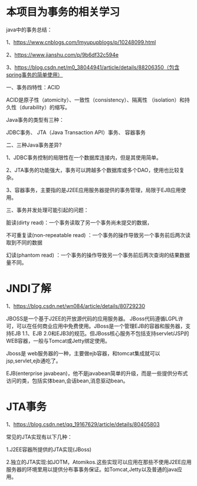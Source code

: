 # 本项目为事务的相关学习

java中的事务总结：

1、https://www.cnblogs.com/lmyupupblogs/p/10248099.html

2、https://www.jianshu.com/p/9b6df32c594e

3、https://blog.csdn.net/m0_38044941/article/details/88206350（包含spring事务的简单使用）

一、事务四特性：ACID

ACID是原子性（atomicity）、一致性（consistency）、隔离性 （isolation）和持久性（durability）的缩写。

Java事务的类型有三种：

JDBC事务、 JTA（Java Transaction API）事务、 容器事务

二、三种Java事务差异?

1、JDBC事务控制的局限性在一个数据库连接内，但是其使用简单。

2、JTA事务的功能强大，事务可以跨越多个数据库或多个DAO，使用也比较复杂。

3、容器事务，主要指的是J2EE应用服务器提供的事务管理，局限于EJB应用使用。

三、事务并发处理可能引起的问题：

脏读(dirty read)：一个事务读取了另一个事务尚未提交的数据，

不可重复读(non-repeatable read) ：一个事务的操作导致另一个事务前后两次读取到不同的数据

幻读(phantom read) ：一个事务的操作导致另一个事务前后两次查询的结果数据量不同。

# JNDI了解

1、https://blog.csdn.net/wn084/article/details/80729230

JBOSS是一个基于J2EE的开放源代码的应用服务器。 JBoss代码遵循LGPL许可，可以在任何商业应用中免费使用。JBoss是一个管理EJB的容器和服务器，支持EJB 1.1、EJB 2.0和EJB3的规范。但JBoss核心服务不包括支持servlet/JSP的WEB容器，一般与Tomcat或Jetty绑定使用。

Jboss是 web服务器的一种，主要做ejb容器，和tomcat集成就可以jsp,servlet,ejb通吃了。

 EJB(enterprise javabean)，他不是javabean简单的升级，而是一些提供分布式访问的类，包括实体bean,会话bean,消息驱动bean。
 
 # JTA事务
 
1、https://blog.csdn.net/qq_19167629/article/details/80405803

常见的JTA实现有以下几种：

1.J2EE容器所提供的JTA实现(JBoss)

2.独立的JTA实现:如JOTM，Atomikos.这些实现可以应用在那些不使用J2EE应用服务器的环境里用以提供分布事事务保证。如Tomcat,Jetty以及普通的java应用。



